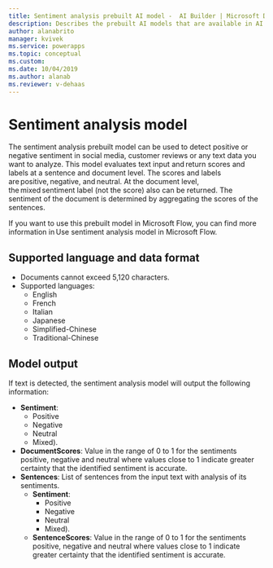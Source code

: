 ```yaml
---
title: Sentiment analysis prebuilt AI model -  AI Builder | Microsoft Docs
description: Describes the prebuilt AI models that are available in AI Builder.
author: alanabrito
manager: kvivek
ms.service: powerapps
ms.topic: conceptual
ms.custom: 
ms.date: 10/04/2019
ms.author: alanab
ms.reviewer: v-dehaas
---
```


# Sentiment analysis model

The sentiment analysis prebuilt model can be used to detect positive or negative sentiment in social media, customer reviews or any text data you want to analyze.  This model evaluates text input and return scores and labels at a sentence and document level. The scores and labels are positive, negative, and neutral. At the document level, the mixed sentiment label (not the score) also can be returned. The sentiment of the document is determined by aggregating the scores of the sentences.

If you want to use this prebuilt model in Microsoft Flow, you can find more information in Use sentiment analysis model in Microsoft Flow.
  
## Supported language and data format

- Documents cannot exceed 5,120 characters.
- Supported languages:
    - English
    - French
    - Italian
    - Japanese
    - Simplified-Chinese
    - Traditional-Chinese

## Model output

If text is detected, the sentiment analysis model will output the following information: 
- **Sentiment**: 
    - Positive
    - Negative
    - Neutral
    - Mixed). 
- **DocumentScores**: Value in the range of 0 to 1 for the sentiments positive, negative and neutral where values close to 1 indicate greater certainty that the identified sentiment is accurate.
- **Sentences**: List of sentences from the input text with analysis of its sentiments.
    - **Sentiment**: 
        - Positive
        - Negative
        - Neutral
        - Mixed).
    - **SentenceScores**: Value in the range of 0 to 1 for the sentiments positive, negative and neutral where values close to 1 indicate greater certainty that the identified sentiment is accurate.
